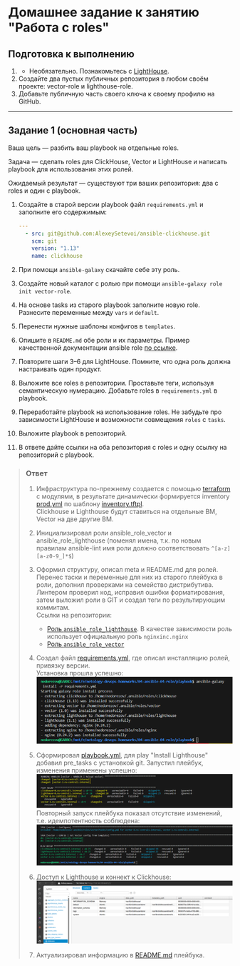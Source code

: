 
# Домашнее задание к занятию "Работа с roles"


## Подготовка к выполнению

1. * Необязательно. Познакомьтесь с [LightHouse](https://youtu.be/ymlrNlaHzIY?t=929).
2. Создайте два пустых публичных репозитория в любом своём проекте: vector-role и lighthouse-role.
3. Добавьте публичную часть своего ключа к своему профилю на GitHub.

------

## Задание 1 (основная часть)

Ваша цель — разбить ваш playbook на отдельные roles.

Задача — сделать roles для ClickHouse, Vector и LightHouse и написать playbook для использования этих ролей.

Ожидаемый результат — существуют три ваших репозитория: два с roles и один с playbook.

1. Создайте в старой версии playbook файл `requirements.yml` и заполните его содержимым:

   ```yaml
   ---
     - src: git@github.com:AlexeySetevoi/ansible-clickhouse.git
       scm: git
       version: "1.13"
       name: clickhouse 
   ```

2. При помощи `ansible-galaxy` скачайте себе эту роль.
3. Создайте новый каталог с ролью при помощи `ansible-galaxy role init vector-role`.
4. На основе tasks из старого playbook заполните новую role. Разнесите переменные между `vars` и `default`.
5. Перенести нужные шаблоны конфигов в `templates`.
6. Опишите в `README.md` обе роли и их параметры. Пример качественной документации ansible role [по ссылке](https://github.com/cloudalchemy/ansible-prometheus).
7. Повторите шаги 3–6 для LightHouse. Помните, что одна роль должна настраивать один продукт.
8. Выложите все roles в репозитории. Проставьте теги, используя семантическую нумерацию. Добавьте roles в `requirements.yml` в playbook.
9. Переработайте playbook на использование roles. Не забудьте про зависимости LightHouse и возможности совмещения `roles` с `tasks`.
10. Выложите playbook в репозиторий.
11. В ответе дайте ссылки на оба репозитория с roles и одну ссылку на репозиторий с playbook.

> ### Ответ
>
> 1. Инфраструктура по-прежнему создается с помощью [terraform](./terraform) с модулями, в результате динамически формируется inventory [prod.yml](playbook/inventory/prod.example.yml) по шаблону [inventory.tftpl](terraform/inventory.tftpl).  
> Clickhouse и Lighthouse будут ставиться на отдельные ВМ, Vector на две другие ВМ.
>
> 2. Инициализировал роли ansible_role_vector и ansible_role_lighthouse (поменял имена, т.к. по новым правилам ansible-lint имя роли должно соответствовать `^[a-z][a-z0-9_]*$`)
>
> 3. Оформил структуру, описал meta и README.md для ролей. Перенес таски и переменные для них из старого плейбука в роли, дополнил проверками на семейство дистрибутива. Линтером проверил код, исправил ошибки форматирования, затем выложил роли в GIT и создал теги по результирующим коммитам.  
> Ссылки на репозитории:
>
>    * [Роль `ansible_role_lighthouse`](https://github.com/smutosey/ansible_role_lighthouse). В качестве зависимости роль использует официальную роль `nginxinc.nginx`
>    * [Роль `ansible_role_vector`](https://github.com/smutosey/ansible_role_vector)
>
> 4. Создал файл [requirements.yml](playbook/requirements.yml), где описал инсталляцию ролей, привязку версии.  
> Установка прошла успешно:  
> ![roles install](img/01.png)
>
> 5. Сформировал [playbook.yml](playbook/playbook.yml), для play "Install Lighthouse" добавил pre_tasks с установкой git. Запустил плейбук, изменения применены успешно:  
> ![play recap](img/02.png)
> Повторный запуск плейбука показал отсутствие изменений, т.е. идемпотентность соблюдена:  
> ![no changes](img/04.png)
>
> 6. Доступ к Lighthouse и коннект к Clickhouse:  
> ![web](img/03.png)
>
> 7. Актуализировал информацию в [README.md](playbook/README.md) плейбука.
